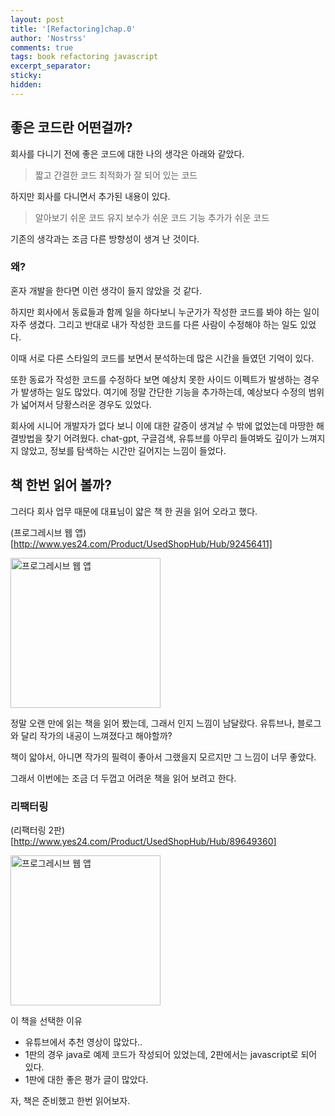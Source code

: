 ```yaml
---
layout: post
title: '[Refactoring]chap.0'
author: 'Nostrss'
comments: true
tags: book refactoring javascript
excerpt_separator:
sticky:
hidden:
---
```


## 좋은 코드란 어떤걸까?

회사를 다니기 전에 좋은 코드에 대한 나의 생각은 아래와 같았다.

> 짧고 간결한 코드
> 최적화가 잘 되어 있는 코드

하지만 회사를 다니면서 추가된 내용이 있다.

> 알아보기 쉬운 코드
> 유지 보수가 쉬운 코드
> 기능 추가가 쉬운 코드

기존의 생각과는 조금 다른 방향성이 생겨 난 것이다.

### 왜?

혼자 개발을 한다면 이런 생각이 들지 않았을 것 같다.

하지만 회사에서 동료들과 함께 일을 하다보니 누군가가 작성한 코드를 봐야 하는 일이 자주 생겼다. 그리고 반대로 내가 작성한 코드를 다른 사람이 수정해야 하는 일도 있었다.

이때 서로 다른 스타일의 코드를 보면서 분석하는데 많은 시간을 들였던 기억이 있다.

또한 동료가 작성한 코드를 수정하다 보면 예상치 못한 사이드 이펙트가 발생하는 경우가 발생하는 일도 많았다. 여기에 정말 간단한 기능을 추가하는데, 예상보다 수정의 범위가 넓어져서 당황스러운 경우도 있었다.

회사에 시니어 개발자가 없다 보니 이에 대한 갈증이 생겨날 수 밖에 없었는데 마땅한 해결방법을 찾기 어려웠다. chat-gpt, 구글검색, 유튜브를 아무리 들여봐도 깊이가 느껴지지 않았고, 정보를 탐색하는 시간만 길어지는 느낌이 들었다.

## 책 한번 읽어 볼까?

그러다 회사 업무 때문에 대표님이 얇은 책 한 권을 읽어 오라고 했다.

(프로그레시브 웹 앱)[http://www.yes24.com/Product/UsedShopHub/Hub/92456411]

<img width="240" alt="프로그레시브 웹 앱" src="http://image.yes24.com/Goods/92456411/XL">

정말 오랜 만에 읽는 책을 읽어 봤는데, 그래서 인지 느낌이 남달랐다. 유튜브나, 블로그와 달리 작가의 내공이 느껴졌다고 해야할까?

책이 앏야서, 아니면 작가의 필력이 좋아서 그랬을지 모르지만 그 느낌이 너무 좋았다.

그래서 이번에는 조금 더 두껍고 어려운 책을 읽어 보려고 한다.

### 리팩터링

(리팩터링 2판)[http://www.yes24.com/Product/UsedShopHub/Hub/89649360]

<img width="240" alt="프로그레시브 웹 앱" src="http://image.yes24.com/Goods/89649360/XL">

이 책을 선택한 이유

- 유튜브에서 추천 영상이 많았다..
- 1판의 경우 java로 예제 코드가 작성되어 있었는데, 2판에서는 javascript로 되어 있다.
- 1판에 대한 좋은 평가 글이 많았다.

자, 책은 준비했고 한번 읽어보자.
